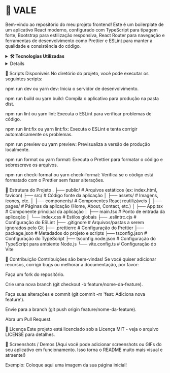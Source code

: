 # 🌈 VALE

Bem-vindo ao repositório do meu projeto frontend! Este é um boilerplate de um aplicativo React moderno, configurado com TypeScript para tipagem forte, Bootstrap para estilização responsiva, React Router para navegação e ferramentas de desenvolvimento como Prettier e ESLint para manter a qualidade e consistência do código.

<details>
<summary><strong>🛠️ Tecnologias Utilizadas</strong></summary><br />

- **REACT:** Um Framework JavaScript para construir interfaces de usuário interativas;
- **TypeScript:** Um superconjunto de JavaScript que adiciona tipagem estática, melhorando a escalabilidade e a detecção de erros em tempo de desenvolvimento;
- **Bootstrap**: O framework CSS mais popular do mundo para construir layouts responsivos e mobile-first com componentes pré-estilizados;
- **React Router DOM**: Uma biblioteca de roteamento declarativo para aplicações React, permitindo a navegação entre diferentes views da aplicação;
- **Prettier:** Um formatador de código opinativo que garante um estilo de código consistente em todo o projeto;
- **ESLint:** Uma ferramenta de linting estática para identificar padrões problemáticos no código JavaScript/TypeScript.
</details>

<details>
<summarty>🚀 Como Iniciar o Projeto</summarty><br />

Siga estas instruções para configurar e executar o projeto em sua máquina local.

**Pré-requisitos**

Certifique-se de ter o Node.js e o npm instalados.

**Instalação**
Clone este repositório para sua máquina local:

- `git clone https://github.com/ezioborges/ong-vale-front.git`
- Navegue até o diretório do projeto:
- cd ong-vale-front
- Instale as dependências:
- npm install
- npm start
</details>

📜 Scripts Disponíveis
No diretório do projeto, você pode executar os seguintes scripts:

npm run dev ou yarn dev: Inicia o servidor de desenvolvimento.

npm run build ou yarn build: Compila o aplicativo para produção na pasta dist.

npm run lint ou yarn lint: Executa o ESLint para verificar problemas de código.

npm run lint:fix ou yarn lint:fix: Executa o ESLint e tenta corrigir automaticamente os problemas.

npm run preview ou yarn preview: Previsualiza a versão de produção localmente.

npm run format ou yarn format: Executa o Prettier para formatar o código e sobrescreve os arquivos.

npm run check-format ou yarn check-format: Verifica se o código está formatado com o Prettier sem fazer alterações.

📂 Estrutura do Projeto
.
├── public/ # Arquivos estáticos (ex: index.html, favicon)
├── src/ # Código fonte da aplicação
│ ├── assets/ # Imagens, ícones, etc.
│ ├── components/ # Componentes React reutilizáveis
│ ├── pages/ # Páginas da aplicação (Home, About, Contact, etc.)
│ ├── App.tsx # Componente principal da aplicação
│ ├── main.tsx # Ponto de entrada da aplicação
│ └── index.css # Estilos globais
├── .eslintrc.cjs # Configuração do ESLint
├── .gitignore # Arquivos/pastas a serem ignorados pelo Git
├── .prettierrc # Configuração do Prettier
├── package.json # Metadados do projeto e scripts
├── tsconfig.json # Configuração do TypeScript
├── tsconfig.node.json # Configuração do TypeScript para ambiente Node.js
└── vite.config.ts # Configuração do Vite

🤝 Contribuição
Contribuições são bem-vindas! Se você quiser adicionar recursos, corrigir bugs ou melhorar a documentação, por favor:

Faça um fork do repositório.

Crie uma nova branch (git checkout -b feature/nome-da-feature).

Faça suas alterações e commit (git commit -m 'feat: Adiciona nova feature').

Envie para a branch (git push origin feature/nome-da-feature).

Abra um Pull Request.

📄 Licença
Este projeto está licenciado sob a Licença MIT - veja o arquivo LICENSE para detalhes.

📸 Screenshots / Demos
(Aqui você pode adicionar screenshots ou GIFs do seu aplicativo em funcionamento. Isso torna o README muito mais visual e atraente!)

Exemplo:
Coloque aqui uma imagem da sua página inicial!
